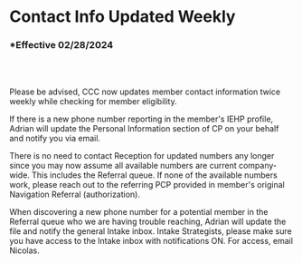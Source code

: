 # Contact Info Updated Weekly

### \*Effective 02/28/2024

<br></br>

Please be advised, CCC now updates member contact information twice weekly while checking for member eligibility.

If there is a new phone number reporting in the member's IEHP profile, Adrian will update the Personal Information section
of CP on your behalf and notify you via email.

There is no need to contact Reception for updated numbers any longer since you may now assume all available numbers
are current company-wide. This includes the Referral queue. If none of the available numbers work, please reach out to the
referring PCP provided in member's original Navigation Referral (authorization).

When discovering a new phone number for a potential member in the Referral queue who we are having trouble reaching,
Adrian will update the file and notify the general Intake inbox. Intake Strategists, please make sure you have access to the
Intake inbox with notifications ON. For access, email Nicolas.
